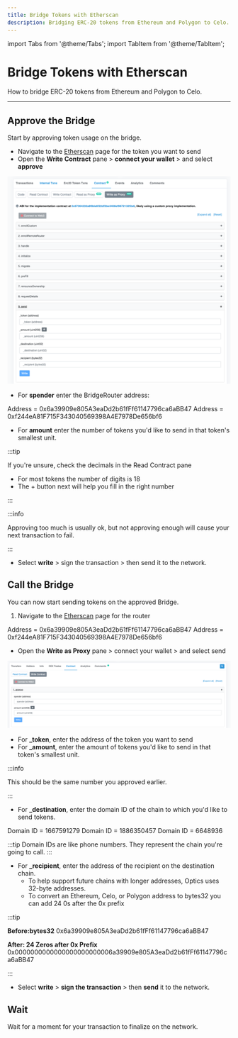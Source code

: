 ```yaml
---
title: Bridge Tokens with Etherscan
description: Bridging ERC-20 tokens from Ethereum and Polygon to Celo.
---
```


import Tabs from '@theme/Tabs';
import TabItem from '@theme/TabItem';

# Bridge Tokens with Etherscan

How to bridge ERC-20 tokens from Ethereum and Polygon to Celo.

___
## Approve the Bridge

Start by approving token usage on the bridge.

* Navigate to the [Etherscan](https://etherscan.io/) page for the token you want to send
* Open the **Write Contract** pane > **connect your wallet** > and select **approve**

![Bridging Tokens with Etherescan 1](https://github.com/joenyzio/assets/blob/main/celo-docs/bridging-tokens-with-etherscan/bridging-tokens-with-etherscan-1.png?raw=true)

* For **spender** enter the BridgeRouter address:

<Tabs>
  <TabItem value="Ethereum" label="On Ethereum" default>
    Address = 0x6a39909e805A3eaDd2b61fFf61147796ca6aBB47
  </TabItem>
  <TabItem value="Polygon" label="On Polygon">
    Address = 0xf244eA81F715F343040569398A4E7978De656bf6
  </TabItem>
</Tabs>

* For **amount** enter the number of tokens you'd like to send in that token's smallest unit.

:::tip

If you're unsure, check the decimals in the Read Contract pane
* For most tokens the number of digits is 18
* The + button next will help you fill in the right number 

:::

:::info

Approving too much is usually ok, but not approving enough will cause your next transaction to fail.

:::


* Select **write** > sign the transaction > then send it to the network.

## Call the Bridge

You can now start sending tokens on the approved Bridge.

1. Navigate to the [Etherscan](https://etherscan.io/) page for the router


<Tabs>
  <TabItem value="Ethereum" label="On Ethereum" default>
    Address = 0x6a39909e805A3eaDd2b61fFf61147796ca6aBB47
  </TabItem>
  <TabItem value="Polygon" label="On Polygon">
    Address = 0xf244eA81F715F343040569398A4E7978De656bf6
  </TabItem>
</Tabs>

* Open the **Write as Proxy** pane > connect your wallet > and select send

![Bridging Tokens with Etherescan 2](https://github.com/joenyzio/assets/blob/main/celo-docs/bridging-tokens-with-etherscan/bridging-tokens-with-etherscan-2.png?raw=true)

* For **_token**, enter the address of the token you want to send
* For **_amount**, enter the amount of tokens you'd like to send in that token's smallest unit.

:::info

This should be the same number you approved earlier.

:::

* For **_destination**, enter the domain ID of the chain to which you'd like to send tokens.

<Tabs>
  <TabItem value="Celo" label="On Celo" default>
    Domain ID = 1667591279
  </TabItem>
  <TabItem value="Polygon" label="On Polygon">
    Domain ID = 1886350457
  </TabItem>
  <TabItem value="Ethereum" label="On Ethereum">
    Domain ID = 6648936
  </TabItem>
</Tabs>

:::tip
Domain IDs are like phone numbers. They represent the chain you're going to call.
:::

* For **_recipient**, enter the address of the recipient on the destination chain.
    * To help support future chains with longer addresses, Optics uses 32-byte addresses.
    * To convert an Ethereum, Celo, or Polygon address to bytes32 you can add 24 0s after the 0x prefix

:::tip

**Before:bytes32**
0x6a39909e805A3eaDd2b61fFf61147796ca6aBB47

**After: 24 Zeros after 0x Prefix**
0x0000000000000000000000006a39909e805A3eaDd2b61fFf61147796ca6aBB47

:::

* Select **write** > **sign the transaction** > then **send** it to the network.

##  Wait 

Wait for a moment for your transaction to finalize on the network.
